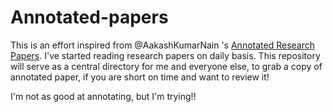 # Annotated-papers

This is an effort inspired from @AakashKumarNain 's [Annotated Research Papers](https://github.com/AakashKumarNain/annotated_research_papers).
I've started reading research papers on daily basis. This repository will serve as a central directory for me and everyone else, to grab a copy of annotated paper, if you are short on time and want to review it!

I'm not as good at annotating, but I'm trying!!
